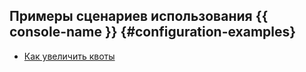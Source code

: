 ## Примеры сценариев использования {{ console-name }} {#configuration-examples}

* [Как увеличить квоты](increase-quota.md)